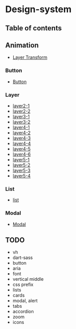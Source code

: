# Design-system

## Table of contents


## Animation

-   [Layer Transform](https://thegicode.github.io/design-system/src/html/animation/layer.html)


### Button

-   [Button](https://thegicode.github.io/design-system/src/html/button.html)


### Layer

-   [layer2-1](https://thegicode.github.io/design-system/src/html/layer/layer2-1.html)
-   [layer2-2](https://thegicode.github.io/design-system/src/html/layer/layer2-2.html)
-   [layer3-1](https://thegicode.github.io/design-system/src/html/layer/layer3-1.html)
-   [layer3-2](https://thegicode.github.io/design-system/src/html/layer/layer3-2.html)
-   [layer4-1](https://thegicode.github.io/design-system/src/html/layer/layer4-1.html)
-   [layer4-2](https://thegicode.github.io/design-system/src/html/layer/layer4-2.html)
-   [layer4-3](https://thegicode.github.io/design-system/src/html/layer/layer4-3.html)
-   [layer4-4](https://thegicode.github.io/design-system/src/html/layer/layer4-4.html)
-   [layer4-5](https://thegicode.github.io/design-system/src/html/layer/layer4-5.html)
-   [layer4-6](https://thegicode.github.io/design-system/src/html/layer/layer4-6.html)
-   [layer5-1](https://thegicode.github.io/design-system/src/html/layer/layer5-1.html)
-   [layer5-2](https://thegicode.github.io/design-system/src/html/layer/layer5-2.html)
-   [layer5-3](https://thegicode.github.io/design-system/src/html/layer/layer5-3.html)
-   [layer5-4](https://thegicode.github.io/design-system/src/html/layer/layer5-4.html)


### List

-   [list](https://thegicode.github.io/design-system/src/html/list.html)


### Modal
-   [Modal](https://thegicode.github.io/design-system/src/html/modal/modal.html)



## TODO

-   vh
-   dart-sass
-   button
-   aria
-   font
-   vertical middle
-   css prefix
-   lists
-   cards
-   modal, alert
-   tabs
-   accordion
-   zoom
-   icons
